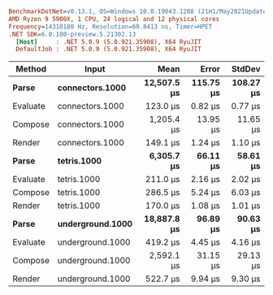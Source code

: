 ``` ini

BenchmarkDotNet=v0.13.1, OS=Windows 10.0.19043.1288 (21H1/May2021Update)
AMD Ryzen 9 5900X, 1 CPU, 24 logical and 12 physical cores
Frequency=14318180 Hz, Resolution=69.8413 ns, Timer=HPET
.NET SDK=6.0.100-preview.5.21302.13
  [Host]     : .NET 5.0.9 (5.0.921.35908), X64 RyuJIT
  DefaultJob : .NET 5.0.9 (5.0.921.35908), X64 RyuJIT


```
|   Method |            Input |        Mean |     Error |    StdDev |
|--------- |----------------- |------------:|----------:|----------:|
|    **Parse** |  **connectors.1000** | **12,507.5 μs** | **115.75 μs** | **108.27 μs** |
| Evaluate |  connectors.1000 |    123.0 μs |   0.82 μs |   0.77 μs |
|  Compose |  connectors.1000 |  1,205.4 μs |  13.95 μs |  11.65 μs |
|   Render |  connectors.1000 |    149.1 μs |   1.24 μs |   1.10 μs |
|    **Parse** |      **tetris.1000** |  **6,305.7 μs** |  **66.11 μs** |  **58.61 μs** |
| Evaluate |      tetris.1000 |    211.0 μs |   2.16 μs |   2.02 μs |
|  Compose |      tetris.1000 |    286.5 μs |   5.24 μs |   6.03 μs |
|   Render |      tetris.1000 |    170.0 μs |   1.08 μs |   1.01 μs |
|    **Parse** | **underground.1000** | **18,887.8 μs** |  **96.89 μs** |  **90.63 μs** |
| Evaluate | underground.1000 |    419.2 μs |   4.45 μs |   4.16 μs |
|  Compose | underground.1000 |  2,592.1 μs |  31.15 μs |  29.13 μs |
|   Render | underground.1000 |    522.7 μs |   9.94 μs |   9.30 μs |
